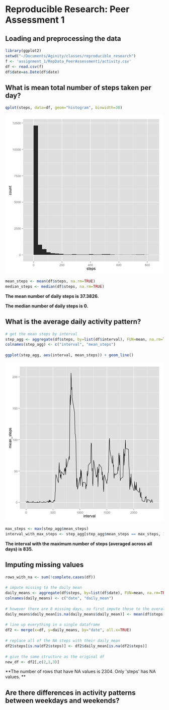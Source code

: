 # Reproducible Research: Peer Assessment 1


## Loading and preprocessing the data


```r
library(ggplot2)
setwd("~/Documents/Aginity/classes/reproducible_research")
f <- 'assignment_1/RepData_PeerAssessment1/activity.csv'
df <- read.csv(f)
df$date=as.Date(df$date)
```

## What is mean total number of steps taken per day?


```r
qplot(steps, data=df, geom="histogram", binwidth=30)
```

![plot of chunk unnamed-chunk-2](figure/unnamed-chunk-2.png) 

```r
mean_steps <- mean(df$steps, na.rm=TRUE)
median_steps <- median(df$steps, na.rm=TRUE)
```
**The mean number of daily steps is 37.3826.**



**The median number of daily steps is 0.**


## What is the average daily activity pattern?


```r
# get the mean steps by interval
step_agg <- aggregate(df$steps, by=list(df$interval), FUN=mean, na.rm=TRUE)
colnames(step_agg) <- c("interval", "mean_steps")

ggplot(step_agg, aes(interval, mean_steps)) + geom_line() 
```

![plot of chunk unnamed-chunk-3](figure/unnamed-chunk-3.png) 

```r
max_steps <- max(step_agg$mean_steps)
interval_with_max_steps <- step_agg[step_agg$mean_steps == max_steps, 1]
```

**The interval with the maximum number of steps (averaged across all days) is 835.**

## Imputing missing values

```r
rows_with_na <- sum(!complete.cases(df))

# impute missing to the daily mean
daily_means <- aggregate(df$steps, by=list(df$date), FUN=mean, na.rm=TRUE)
colnames(daily_means) <- c("date", "daily_mean")

# however there are 8 missing days, so first impute those to the overall mean
daily_means$daily_mean[is.na(daily_means$daily_mean)] <- mean(df$steps, na.rm=TRUE)

# line up everything in a single dataframe
df2 <- merge(x=df, y=daily_means, by="date", all.x=TRUE)

# replace all of the NA steps with their daily_mean
df2$steps[is.na(df2$steps)] <- df2$daily_mean[is.na(df2$steps)]

# give the same structure as the original df
new_df <- df2[,c(2,1,3)]
```
**The number of rows that have NA values is 2304. Only 'steps' has NA values. **


## Are there differences in activity patterns between weekdays and weekends?
